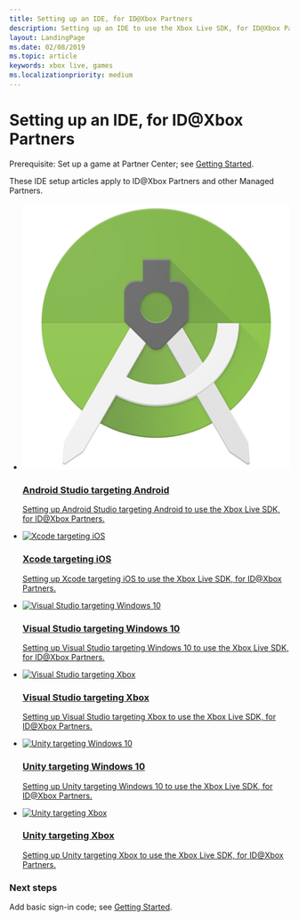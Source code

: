 ```yaml
---
title: Setting up an IDE, for ID@Xbox Partners
description: Setting up an IDE to use the Xbox Live SDK, for ID@Xbox Partners and other Managed Partners.
layout: LandingPage
ms.date: 02/08/2019
ms.topic: article
keywords: xbox live, games
ms.localizationpriority: medium
---
```


# Setting up an IDE, for ID@Xbox Partners

Prerequisite: Set up a game at Partner Center; see [Getting Started](../../index.md).

These IDE setup articles apply to ID@Xbox Partners and other Managed Partners.

<ul class="cardsF panelContent cols cols2">
    <li>
        <a href="as-android/index.md">
            <div class="cardSize">
                <div class="cardPadding">
                    <div class="card">
                        <div class="cardImageOuter">
                            <div class="cardImage">
                                <img src="index_images/android-studio-logo.png" alt="Android Studio targeting Android"/>
                            </div>
                        </div>
                        <div class="cardText">
                            <h3>Android Studio targeting Android</h3>
                            <p>Setting up Android Studio targeting Android to use the Xbox Live SDK, for ID@Xbox Partners.</p>
                        </div>
                    </div>
                </div>
            </div>
        </a>
    </li>
    <li>
        <a href="xcode-ios/index.md">
            <div class="cardSize">
                <div class="cardPadding">
                    <div class="card">
                        <div class="cardImageOuter">
                            <div class="cardImage">
                                <img src="https://docs.microsoft.com/media/logos/logo_xcode.svg" alt="Xcode targeting iOS"/>
                            </div>
                        </div>
                        <div class="cardText">
                            <h3>Xcode targeting iOS</h3>
                            <p>Setting up Xcode targeting iOS to use the Xbox Live SDK, for ID@Xbox Partners.</p>
                        </div>
                    </div>
                </div>
            </div>
        </a>
    </li>
    <li>
        <a href="vs-win10/index.md">
            <div class="cardSize">
                <div class="cardPadding">
                    <div class="card">
                        <div class="cardImageOuter">
                            <div class="cardImage">
                                <img src="https://docs.microsoft.com/media/logos/logo_visual-studio.svg" alt="Visual Studio targeting Windows 10"/>
                            </div>
                        </div>
                        <div class="cardText">
                            <h3>Visual Studio targeting Windows 10</h3>
                            <p>Setting up Visual Studio targeting Windows 10 to use the Xbox Live SDK, for ID@Xbox Partners.</p>
                        </div>
                    </div>
                </div>
            </div>
        </a>
    </li>
    <li>
        <a href="vs-xbox/index.md">
            <div class="cardSize">
                <div class="cardPadding">
                    <div class="card">
                        <div class="cardImageOuter">
                            <div class="cardImage">
                                <img src="https://docs.microsoft.com/media/logos/logo_visual-studio.svg" alt="Visual Studio targeting Xbox"/>
                            </div>
                        </div>
                        <div class="cardText">
                            <h3>Visual Studio targeting Xbox</h3>
                            <p>Setting up Visual Studio targeting Xbox to use the Xbox Live SDK, for ID@Xbox Partners.</p>
                        </div>
                    </div>
                </div>
            </div>
        </a>
    </li>
    <!-- <li>
        <a href="vs-android/index.md">
            <div class="cardSize">
                <div class="cardPadding">
                    <div class="card">
                        <div class="cardImageOuter">
                            <div class="cardImage">
                                <img src="https://docs.microsoft.com/media/logos/logo_visual-studio.svg" alt="Visual Studio targeting Android"/>
                            </div>
                        </div>
                        <div class="cardText">
                            <h3>Visual Studio targeting Android</h3>
                            <p>Setting up Visual Studio targeting Android to use the Xbox Live SDK, for ID@Xbox Partners.</p>
                        </div>
                    </div>
                </div>
            </div>
        </a>
    </li> -->
    <li>
        <a href="unity-win10/index.md">
            <div class="cardSize">
                <div class="cardPadding">
                    <div class="card">
                        <div class="cardImageOuter">
                            <div class="cardImage">
                                <img src="https://docs.microsoft.com/media/logos/logo_unity.svg" alt="Unity targeting Windows 10"/>
                            </div>
                        </div>
                        <div class="cardText">
                            <h3>Unity targeting Windows 10</h3>
                            <p>Setting up Unity targeting Windows 10 to use the Xbox Live SDK, for ID@Xbox Partners.</p>
                        </div>
                    </div>
                </div>
            </div>
        </a>
    </li>
    <li>
        <a href="unity-xbox/index.md">
            <div class="cardSize">
                <div class="cardPadding">
                    <div class="card">
                        <div class="cardImageOuter">
                            <div class="cardImage">
                                <img src="https://docs.microsoft.com/media/logos/logo_unity.svg" alt="Unity targeting Xbox"/>
                            </div>
                        </div>
                        <div class="cardText">
                            <h3>Unity targeting Xbox</h3>
                            <p>Setting up Unity targeting Xbox to use the Xbox Live SDK, for ID@Xbox Partners.</p>
                        </div>
                    </div>
                </div>
            </div>
        </a>
    </li>
</ul>


### Next steps

Add basic sign-in code; see [Getting Started](../../index.md).
